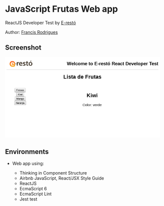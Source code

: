 # JavaScript Frutas Web app #

ReactJS Developer Test by [E-restó][1]

Author: [Francis Rodrigues][2]


## Screenshot ##

![E-restó screenshot](./e-resto-screenshot.png)


## Environments ##

* Web app using:
  - Thinking in Component Structure
  - Airbnb JavaScript, React/JSX Style Guide
  - ReactJS
  - EcmaScript 6
  - EcmaScript Lint
  - Jest test

  [1]: https://e-resto.com/
  [2]: https://github.com/francisrod01/
